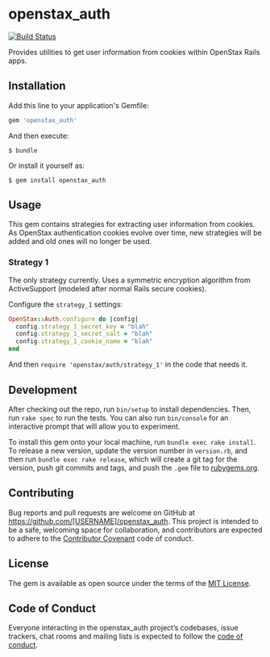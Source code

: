 # openstax_auth

[![Build Status](https://travis-ci.org/openstax/auth-rails.svg?branch=master)](https://travis-ci.org/openstax/auth-rails)

Provides utilities to get user information from cookies within OpenStax Rails apps.

## Installation

Add this line to your application's Gemfile:

```ruby
gem 'openstax_auth'
```

And then execute:

    $ bundle

Or install it yourself as:

    $ gem install openstax_auth

## Usage

This gem contains strategies for extracting user information from cookies.  As OpenStax authentication cookies evolve over time, new strategies will be added and old ones will no longer be used.

### Strategy 1

The only strategy currently.  Uses a symmetric encryption algorithm from ActiveSupport (modeled after normal Rails secure cookies).

Configure the `strategy_1` settings:

```ruby
OpenStax::Auth.configure do |config|
  config.strategy_1_secret_key = "blah"
  config.strategy_1_secret_salt = "blah"
  config.strategy_1_cookie_name = "blah"
end
```

And then `require 'openstax/auth/strategy_1'` in the code that needs it.

## Development

After checking out the repo, run `bin/setup` to install dependencies. Then, run `rake spec` to run the tests. You can also run `bin/console` for an interactive prompt that will allow you to experiment.

To install this gem onto your local machine, run `bundle exec rake install`. To release a new version, update the version number in `version.rb`, and then run `bundle exec rake release`, which will create a git tag for the version, push git commits and tags, and push the `.gem` file to [rubygems.org](https://rubygems.org).

## Contributing

Bug reports and pull requests are welcome on GitHub at https://github.com/[USERNAME]/openstax_auth. This project is intended to be a safe, welcoming space for collaboration, and contributors are expected to adhere to the [Contributor Covenant](http://contributor-covenant.org) code of conduct.

## License

The gem is available as open source under the terms of the [MIT License](https://opensource.org/licenses/MIT).

## Code of Conduct

Everyone interacting in the openstax_auth project’s codebases, issue trackers, chat rooms and mailing lists is expected to follow the [code of conduct](https://github.com/[USERNAME]/openstax_auth/blob/master/CODE_OF_CONDUCT.md).

